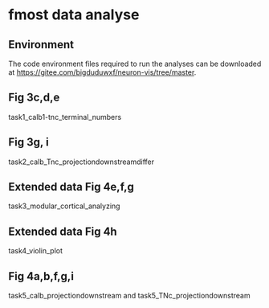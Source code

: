 # fmost data analyse
## Environment
The code environment files required to run the analyses can be downloaded at https://gitee.com/bigduduwxf/neuron-vis/tree/master.
## Fig 3c,d,e
task1_calb1-tnc_terminal_numbers
## Fig 3g, i
task2_calb_Tnc_projectiondownstreamdiffer
## Extended data Fig 4e,f,g
task3_modular_cortical_analyzing
## Extended data Fig 4h
task4_violin_plot
## Fig 4a,b,f,g,i
task5_calb_projectiondownstream and task5_TNc_projectiondownstream